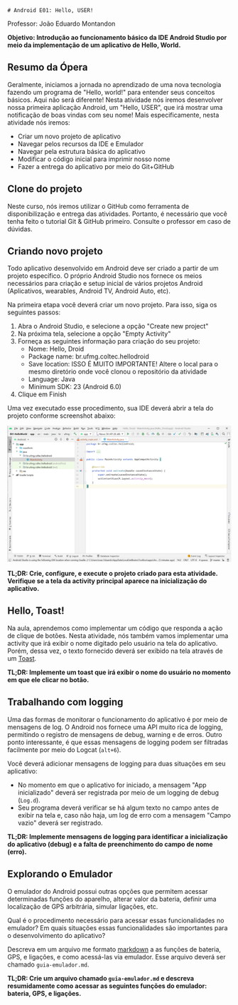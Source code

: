                                                                                                                                                                                                                                                                                                                 # Android E01: Hello, USER!

Professor: João Eduardo Montandon

**Objetivo: Introdução ao funcionamento básico da IDE Android Studio por meio da implementação de um aplicativo de Hello, World.**

## Resumo da Ópera

Geralmente, iniciamos a jornada no aprendizado de uma nova tecnologia fazendo um programa de "Hello, world!" para entender seus conceitos básicos.
Aqui não será diferente!
Nesta atividade nós iremos desenvolver nossa primeira aplicação Android, um "Hello, USER", que irá mostrar uma notificação de boas vindas com seu nome!
Mais especificamente, nesta atividade nós iremos:

* Criar um novo projeto de aplicativo
* Navegar pelos recursos da IDE e Emulador
* Navegar pela estrutura básica do aplicativo
* Modificar o código inicial para imprimir nosso nome
* Fazer a entrega do aplicativo por meio do Git+GitHub

## Clone do projeto

Neste curso, nós iremos utilizar o GitHub como ferramenta de disponibilização e entrega das atividades.
Portanto, é necessário que você tenha feito o tutorial Git & GitHub primeiro.
Consulte o professor em caso de dúvidas.

## Criando novo projeto

Todo aplicativo desenvolvido em Android deve ser criado a partir de um projeto específico.
O próprio Android Studio nos fornece os meios necessários para criação e setup inicial de vários projetos Android (Aplicativos, wearables, Android TV, Android Auto, etc).

Na primeira etapa você deverá criar um novo projeto.
Para isso, siga os seguintes passos:

1. Abra o Android Studio, e selecione a opção "Create new project"
2. Na próxima tela, selecione a opção "Empty Activity"
3. Forneça as seguintes informação para criação do seu projeto:
    * Nome: Hello, Droid
    * Package name: br.ufmg.coltec.hellodroid
    * Save location: ISSO É MUITO IMPORTANTE! Altere o local para o mesmo diretório onde você clonou o repositório da atividade
    * Language: Java
    * Minimum SDK: 23 (Android 6.0)
4. Clique em Finish

Uma vez executado esse procedimento, sua IDE deverá abrir a tela do projeto conforme screenshot abaixo:

![Tela inicial do projeto](tutorial-imgs/projeto.png)

**TL;DR: Crie, configure, e execute o projeto criado para esta atividade. Verifique se a tela da activity principal aparece na inicialização do aplicativo.**


## Hello, Toast!

Na aula, aprendemos como implementar um código que responda a ação de clique de botões.
Nesta atividade, nós também vamos implementar uma activity que irá exibir o nome digitado pelo usuário na tela do aplicativo.
Porém, dessa vez, o texto fornecido deverá ser exibido na tela através de um [Toast](https://developer.android.com/guide/topics/ui/notifiers/toasts.html).

**TL;DR: Implemente um toast que irá exibir o nome do usuário no momento em que ele clicar no botão.**

## Trabalhando com logging

Uma das formas de monitorar o funcionamento do aplicativo é por meio de mensagens de log.
O Android nos fornece uma API muito rica de logging, permitindo o registro de mensagens de debug, warning e de erros.
Outro ponto interessante, é que essas mensagens de logging podem ser filtradas facilmente por meio do Logcat (`alt+6`).

Você deverá adicionar mensagens de logging para duas situações em seu aplicativo:

* No momento em que o aplicativo for iniciado, a mensagem "App inicializado" deverá ser registrada por meio de um logging de debug (`Log.d`).
* Seu programa deverá verificar se há algum texto no campo antes de exibir na tela e, caso não haja, um log de erro com a mensagem "Campo vazio" deverá ser registrado.

**TL;DR: Implemente mensagens de logging para identificar a inicialização do aplicativo (debug) e a falta de preenchimento do campo de nome (erro).**

## Explorando o Emulador

O emulador do Android possui outras opções que permitem acessar determinadas funções do aparelho, alterar valor da bateria, definir uma localização de GPS arbitrária, simular ligações, etc.

Qual é o procedimento necessário para acessar essas funcionalidades no emulador? Em quais situações essas funcionalidades são importantes para o desenvolvimento do aplicativo?

Descreva em um arquivo me formato [markdown](https://github.com/luong-komorebi/Markdown-Tutorial/blob/master/README_pt-BR.md) a as funções de bateria, GPS, e ligações, e como acessá-las via emulador.
Esse arquivo deverá ser chamado `guia-emulador.md`.

**TL;DR: Crie um arquivo chamado `guia-emulador.md` e descreva resumidamente como acessar as seguintes funções do emulador: bateria, GPS, e ligações.**
